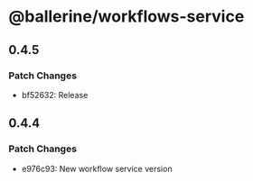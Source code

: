 # @ballerine/workflows-service

## 0.4.5

### Patch Changes

- bf52632: Release

## 0.4.4

### Patch Changes

- e976c93: New workflow service version

